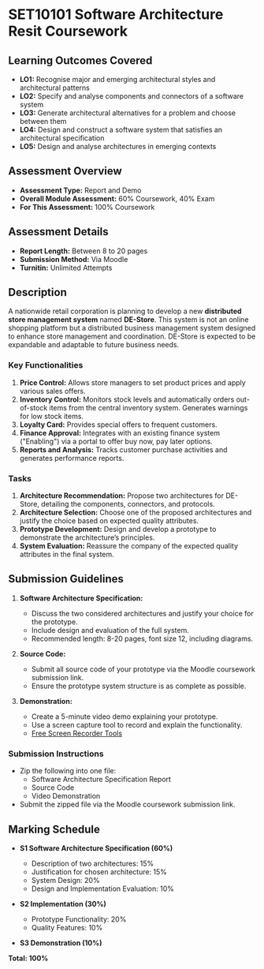 # SET10101 Software Architecture Resit Coursework

## Learning Outcomes Covered

- **LO1:** Recognise major and emerging architectural styles and architectural patterns
- **LO2:** Specify and analyse components and connectors of a software system
- **LO3:** Generate architectural alternatives for a problem and choose between them
- **LO4:** Design and construct a software system that satisfies an architectural specification
- **LO5:** Design and analyse architectures in emerging contexts

## Assessment Overview

- **Assessment Type:** Report and Demo
- **Overall Module Assessment:** 60% Coursework, 40% Exam
- **For This Assessment:** 100% Coursework

## Assessment Details

- **Report Length:** Between 8 to 20 pages
- **Submission Method:** Via Moodle
- **Turnitin:** Unlimited Attempts


## Description

A nationwide retail corporation is planning to develop a new **distributed store management system** named **DE-Store**. This system is not an online shopping platform but a distributed business management system designed to enhance store management and coordination. DE-Store is expected to be expandable and adaptable to future business needs.

### Key Functionalities

1. **Price Control:** Allows store managers to set product prices and apply various sales offers.
2. **Inventory Control:** Monitors stock levels and automatically orders out-of-stock items from the central inventory system. Generates warnings for low stock items.
3. **Loyalty Card:** Provides special offers to frequent customers.
4. **Finance Approval:** Integrates with an existing finance system ("Enabling") via a portal to offer buy now, pay later options.
5. **Reports and Analysis:** Tracks customer purchase activities and generates performance reports.

### Tasks

1. **Architecture Recommendation:** Propose two architectures for DE-Store, detailing the components, connectors, and protocols.
2. **Architecture Selection:** Choose one of the proposed architectures and justify the choice based on expected quality attributes.
3. **Prototype Development:** Design and develop a prototype to demonstrate the architecture’s principles.
4. **System Evaluation:** Reassure the company of the expected quality attributes in the final system.

## Submission Guidelines

1. **Software Architecture Specification:** 
   - Discuss the two considered architectures and justify your choice for the prototype.
   - Include design and evaluation of the full system.
   - Recommended length: 8-20 pages, font size 12, including diagrams.

2. **Source Code:** 
   - Submit all source code of your prototype via the Moodle coursework submission link.
   - Ensure the prototype system structure is as complete as possible.

3. **Demonstration:** 
   - Create a 5-minute video demo explaining your prototype.
   - Use a screen capture tool to record and explain the functionality.
   - [Free Screen Recorder Tools](https://www.techradar.com/uk/news/the-best-free-screen-recorder)

### Submission Instructions

- Zip the following into one file:
  - Software Architecture Specification Report
  - Source Code
  - Video Demonstration
- Submit the zipped file via the Moodle coursework submission link.

## Marking Schedule

- **S1 Software Architecture Specification (60%)**
  - Description of two architectures: 15%
  - Justification for chosen architecture: 15%
  - System Design: 20%
  - Design and Implementation Evaluation: 10%

- **S2 Implementation (30%)**
  - Prototype Functionality: 20%
  - Quality Features: 10%

- **S3 Demonstration (10%)**

**Total: 100%**
